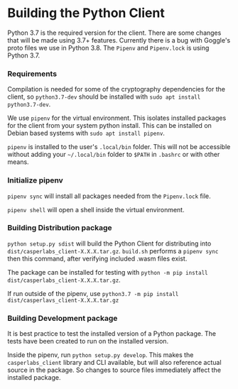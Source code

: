 # Building the Python Client

Python 3.7 is the required version for the client. There are some changes that will be made using 3.7+ features. 
Currently there is a bug with Goggle's proto files we use in Python 3.8. The `Pipenv` and `Pipenv.lock` is using
Python 3.7.

### Requirements

Compilation is needed for some of the cryptography dependencies for the client, so `python3.7-dev` should be installed 
with `sudo apt install python3.7-dev`.

We use `pipenv` for the virtual environment. This isolates installed packages for the client from your system
python install. This can be installed on Debian based systems with `sudo apt install pipenv`.

`pipenv` is installed to the user's `.local/bin` folder. This will not be accessible without adding your
`~/.local/bin` folder to `$PATH` in `.bashrc` or with other means.

### Initialize pipenv

`pipenv sync` will install all packages needed from the `Pipenv.lock` file. 

`pipenv shell` will open a shell inside the virtual environment.

### Building Distribution package

`python setup.py sdist` will build the Python Client for distributing into `dist/casperlabs_client-X.X.X.tar.gz`.
`build.sh` performs a `pipenv sync` then this command, after verifying included .wasm files exist.
 
The package can be installed for testing with `python -m pip install dist/casperlabs_client-X.X.X.tar.gz`.  

If run outside of the pipenv, use `python3.7 -m pip install dist/casperlavs_client-X.X.X.tar.gz`

### Building Development package

It is best practice to test the installed version of a Python package. The tests have been created to run on the installed version.

Inside the pipenv, run `python setup.py develop`. This makes the `casperlabs_client` library and CLI available, but 
will also reference actual source in the package. So changes to source files immediately affect the installed package. 
